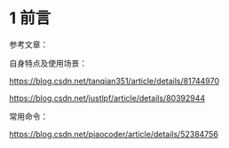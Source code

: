# 1 前言

参考文章：

自身特点及使用场景：   

https://blog.csdn.net/tanqian351/article/details/81744970   

https://blog.csdn.net/justlpf/article/details/80392944

常用命令：

https://blog.csdn.net/piaocoder/article/details/52384756


